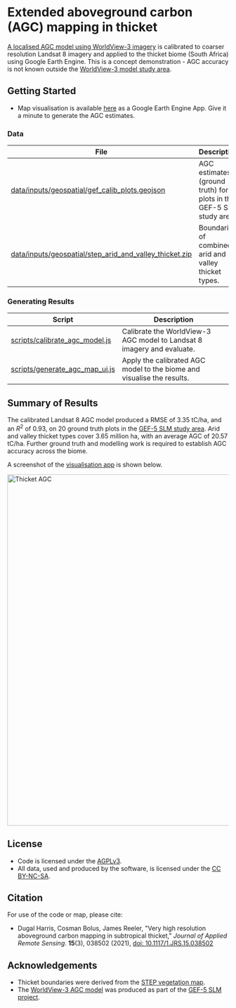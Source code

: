 # Extended aboveground carbon (AGC) mapping in thicket
[A localised AGC model using WorldView-3 imagery](https://github.com/leftfield-geospatial/map-thicket-agc) is calibrated to coarser resolution Landsat 8 imagery and applied to the thicket biome (South Africa) using Google Earth Engine.  This is a concept demonstration - AGC accuracy is not known outside the [WorldView-3 model study area](https://github.com/leftfield-geospatial/map-thicket-agc#ground-truth).   


## Getting Started
* Map visualisation is available [here](https://dugalh.users.earthengine.app/view/thicket-aboveground-carbon) as a Google Earth Engine App.  Give it a minute to generate the AGC estimates.  

### Data
File | Description
---|---
[data/inputs/geospatial/gef_calib_plots.geojson](data/inputs/geospatial/gef_calib_plots.geojson) | AGC estimates (ground truth) for plots in the GEF-5 SLM study area.
[data/inputs/geospatial/step_arid_and_valley_thicket.zip](data/inputs/geospatial/step_arid_and_valley_thicket.zip) | Boundaries of combined arid and valley thicket types.

### Generating Results
Script | Description
------ | -----------
[scripts/calibrate_agc_model.js](scripts/calibrate_agc_model.js) | Calibrate the WorldView-3 AGC model to Landsat 8 imagery and evaluate.  
[scripts/generate_agc_map_ui.js](scripts/generate_agc_map_ui.js) | Apply the calibrated AGC model to the biome and visualise the results.

## Summary of Results

The calibrated Landsat 8 AGC model produced a RMSE of 3.35 tC/ha, and an *R*<sup>2</sup> of 0.93, on 20 ground truth plots in the [GEF-5 SLM study area](https://github.com/leftfield-geospatial/map-thicket-agc#ground-truth).  Arid and valley thicket types cover 3.65 million ha, with an average AGC of 20.57 tC/ha.  Further ground truth and modelling work is required to establish AGC accuracy across the biome.  

A screenshot of the [visualisation app](https://dugalh.users.earthengine.app/view/thicket-aboveground-carbon) is shown below.


<img src="data/outputs/plots/eg_gee_agc_map.jpg" data-canonical-src="data/outputs/plots/eg_gee_agc_map.png" alt="Thicket AGC" width="800"/>


## License
- Code is licensed under the [AGPLv3](https://www.gnu.org/licenses/agpl-3.0.en.html).
- All data, used and produced by the software, is licensed under the [CC BY-NC-SA](https://creativecommons.org/licenses/by-nc-sa/4.0/).

## Citation
For use of the code or map, please cite:
- Dugal Harris, Cosman Bolus, James Reeler, "Very high resolution aboveground carbon mapping in subtropical thicket," *Journal of Applied Remote Sensing*. **15**(3), 038502 (2021), [doi: 10.1117/1.JRS.15.038502](http://dx.doi.org/10.1117/1.JRS.15.038502)

## Acknowledgements
* Thicket boundaries were derived from the [STEP vegetation map](https://bgis.sanbi.org/STEP/project.asp). 
* The [WorldView-3 AGC model](https://github.com/leftfield-geospatial/map-thicket-agc) was produced as part of the [GEF-5 SLM project](https://www.thegef.org/project/securing-multiple-ecosystems-benefit-through-slm-productive-degraded-landscapes-south-africa).  
